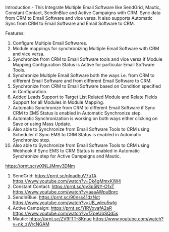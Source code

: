 Introduction:-
This Integrate Multiple Email Software like SendGrid, Mautic, Constant Contact, SendInBlue and Active Campaigns with CRM. Sync data from CRM to Email Software and vice versa. It also supports Automatic Sync from CRM to Email Software and Email Software to CRM.


Features:
1) Configure Multiple Email Softwares.
2) Module mappings for synchronizing Multiple Email Software with CRM and vice versa.
3) Synchronize from CRM to Email Software tools and vice versa if Module Mapping Configuration Status is Active for particular Email Software Tools.
4) Synchronize Multiple Email Software both the ways i.e. from CRM to different Email Software and from different Email Software to CRM.
5) Synchronize from CRM to Email Software based on Condition specified in Configuration.
6) Added Leads Support to Target List Related Module and Relate Fields Support for all Modules in Module Mapping.
7) Automatic Synchronize from CRM to different Email Software if Sync CRM to EMS Status is enabled in Automatic Synchronize step.
8) Automatic Synchronization is working on both ways either clicking on Save or using Mass Update.
9) Also able to Synchronize from Email Software Tools to CRM using Scheduler if Sync EMS to CRM Status is enabled in Automatic Synchronize step.
10) Also able to Synchronize from Email Software Tools to CRM using Webhook if Sync EMS to CRM Status is enabled in Automatic Synchronize step for Active Campaigns and Mautic.

https://prnt.sc/wXNLJMmv3DNm
1) SendGrid:
https://prnt.sc/nIqadbuV7uTA
https://www.youtube.com/watch?v=Dk4gMmxKiW4
3) Constant Contact:
https://prnt.sc/gv3p5NY-O1xT
https://www.youtube.com/watch?v=aaaAWpuBprc
4) SendInBlue:
https://prnt.sc/90nss41dzNct
https://www.youtube.com/watch?v=UB_wleu5wlg
6) Active Campaign:
https://prnt.sc/YIRVxvafA2aR
https://www.youtube.com/watch?v=fZpeUqSQd5s
7) Mautic:
https://prnt.sc/ZV9fTT-8Knue
https://www.youtube.com/watch?v=nk_zWrcNGAM
